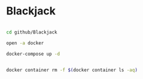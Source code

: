 # Blackjack

```bash

cd github/Blackjack

open -a docker

docker-compose up -d

```

```bash

docker container rm -f $(docker container ls -aq)

```
